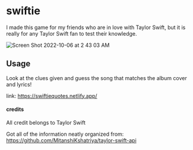 # swiftie

I made this game for my friends who are in love with Taylor Swift, but it is really for any Taylor Swift fan to test their knowledge.

![Screen Shot 2022-10-06 at 2 43 03 AM](https://user-images.githubusercontent.com/48599109/194281157-0e8bac24-c6c3-4545-9e77-96bde3dd7b92.png)

## Usage

Look at the clues given and guess the song that matches the album cover and lyrics!

link: https://swiftiequotes.netlify.app/

#### credits

All credit belongs to Taylor Swift

Got all of the information neatly organized from: https://github.com/MitanshiKshatriya/taylor-swift-api



